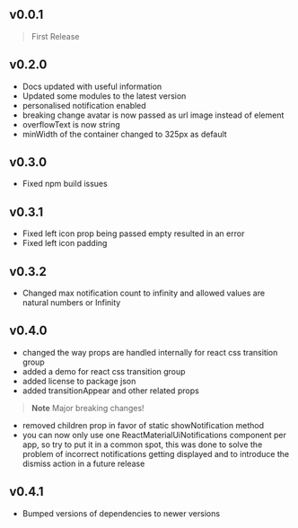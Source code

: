 ## v0.0.1
> First Release

## v0.2.0
* Docs updated with useful information
* Updated some modules to the latest version
* personalised notification enabled
* breaking change avatar is now passed as url image instead of element
* overflowText is now string
* minWidth of the container changed to 325px as default

## v0.3.0
* Fixed npm build issues

## v0.3.1
* Fixed left icon prop being passed empty resulted in an error
* Fixed left icon padding

## v0.3.2
* Changed max notification count to infinity and allowed values are natural numbers or Infinity

## v0.4.0
* changed the way props are handled internally for react css transition group
* added a demo for react css transition group
* added license to package json
* added transitionAppear and other related props

> **Note** Major breaking changes!

* removed children prop in favor of static showNotification method
* you can now only use one ReactMaterialUiNotifications component per app, so try to put it in a common spot, this was done to solve the problem of incorrect notifications getting displayed and to introduce the dismiss action in a future release

## v0.4.1
* Bumped versions of dependencies to newer versions
